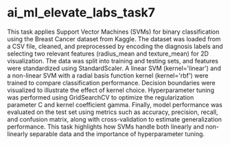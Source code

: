 # ai_ml_elevate_labs_task7

This task applies Support Vector Machines (SVMs) for binary classification using the Breast Cancer dataset from Kaggle. The dataset was loaded from a CSV file, cleaned, and preprocessed by encoding the diagnosis labels and selecting two relevant features (radius_mean and texture_mean) for 2D visualization. The data was split into training and testing sets, and features were standardized using StandardScaler. A linear SVM (kernel='linear') and a non-linear SVM with a radial basis function kernel (kernel='rbf') were trained to compare classification performance. Decision boundaries were visualized to illustrate the effect of kernel choice. Hyperparameter tuning was performed using GridSearchCV to optimize the regularization parameter C and kernel coefficient gamma. Finally, model performance was evaluated on the test set using metrics such as accuracy, precision, recall, and confusion matrix, along with cross-validation to estimate generalization performance. This task highlights how SVMs handle both linearly and non-linearly separable data and the importance of hyperparameter tuning.
